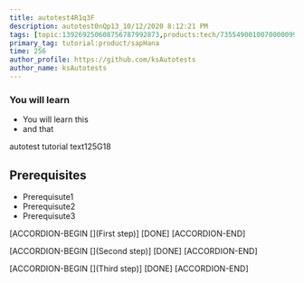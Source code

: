 ```yaml
---
title: autotest4R1q3F
description: autotest0nQp13_10/12/2020 8:12:21 PM
tags: [topic:139269250608756787992873,products:tech/73554900100700000996,tutorial:experience/advanced]
primary_tag: tutorial:product/sapHana
time: 256
author_profile: https://github.com/ksAutotests
author_name: ksAutotests
---
```

### You will learn
- You will learn this
- and that

autotest tutorial text125G18

## Prerequisites
- Prerequisute1
- Prerequisute2
- Prerequisute3

[ACCORDION-BEGIN [](First step)]
[DONE]
[ACCORDION-END]

[ACCORDION-BEGIN [](Second step)]
[DONE]
[ACCORDION-END]

[ACCORDION-BEGIN [](Third step)]
[DONE]
[ACCORDION-END]

